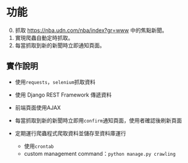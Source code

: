# 功能
0. 抓取 https://nba.udn.com/nba/index?gr=www 中的焦點新聞。
1. 實現爬蟲自動定時抓取。
2. 每當抓取到新的新聞時立即通知頁面。

## 實作說明
* 使用`requests`，`selenium`抓取資料

* 使用 Django REST Framework 傳遞資料
* 前端頁面使用AJAX
* 每當抓取到新的新聞時立即用`confirm`通知頁面，使用者確認後刷新頁面
* 定期運行爬蟲程式爬取資料並儲存至資料庫運行
    * 使用`crontab`
    * custom management command：`python manage.py crawling`    
